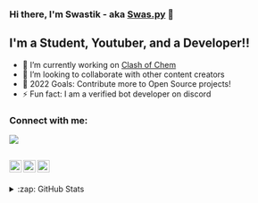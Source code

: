 ### Hi there, I'm Swastik - aka [Swas.py][website] 👋


## I'm a Student, Youtuber, and a Developer!!

- 🔭 I’m currently working on [Clash of Chem](https://github.com/CodeWithSwastik/clash-of-chem)
- 👯 I’m looking to collaborate with other content creators
- 🥅 2022 Goals: Contribute more to Open Source projects!
- ⚡ Fun fact: I am a verified bot developer on discord

### Connect with me:

[![](https://discord.c99.nl/widget/theme-4/556119013298667520.png)](https://discord.gg/TXF3hBj)

[<img align="left" alt="cws | YouTube" width="22px" src="https://assets.stickpng.com/images/580b57fcd9996e24bc43c545.png" />][youtube]
[<img align="left" alt="cws | Twitter" width="22px" src="https://logodownload.org/wp-content/uploads/2014/09/twitter-logo-4.png" />][twitter]
[<img align="left" alt="cws | Reddit" width="22px" src="https://external-preview.redd.it/iDdntscPf-nfWKqzHRGFmhVxZm4hZgaKe5oyFws-yzA.png?auto=webp&s=38648ef0dc2c3fce76d5e1d8639234d8da0152b2" />][reddit]
<br />
---

<details>
  <summary>:zap: GitHub Stats</summary>
  <br>
  <img align="left" alt="CodeWithSwastik's GitHub Stats" src="https://github-readme-stats.vercel.app/api?username=CodeWithSwastik&show_icons=true&hide_border=true&theme=radical" />

</details>

[website]: https://github.com/codewithswastik
[twitter]: https://twitter.com/codewithswastik
[youtube]: https://youtube.com/codewithswastik
[discord]: https://discord.gg/TXF3hBj
[reddit]: https://www.reddit.com/u/Coder_Swastik
